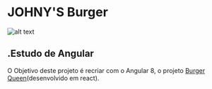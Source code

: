 # JOHNY'S Burger
![alt text](src/img.jpg)


## .Estudo de Angular
O Objetivo deste projeto é recriar com o Angular 8,
o projeto [Burger Queen](https://github.com/TanagraAndria/SAP005-burger-queen)(desenvolvido em react).
